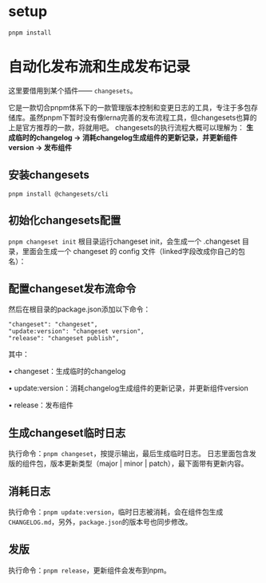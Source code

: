 # setup
`pnpm install`
# 自动化发布流和生成发布记录
这里要借用到某个插件——  `changesets`。

它是一款切合pnpm体系下的一款管理版本控制和变更日志的工具，专注于多包存储库。虽然pnpm下暂时没有像lerna完善的发布流程工具，但changesets也算的上是官方推荐的一款，将就用吧。
changesets的执行流程大概可以理解为：
**生成临时的changelog → 消耗changelog生成组件的更新记录，并更新组件version → 发布组件**
## 安装changesets
`pnpm install @changesets/cli`
## 初始化changesets配置
`pnpm changeset init`
根目录运行changeset init，会生成一个 .changeset 目录，里面会生成一个 changeset 的 config 文件（linked字段改成你自己的包名）：
## 配置changeset发布流命令
然后在根目录的package.json添加以下命令：
```
"changeset": "changeset",
"update:version": "changeset version",
"release": "changeset publish",
```
其中：

• changeset：生成临时的changelog

• update:version：消耗changelog生成组件的更新记录，并更新组件version

• release：发布组件
## 生成changeset临时日志
执行命令：`pnpm changeset`，按提示输出，最后生成临时日志。
日志里面包含发版的组件包，版本更新类型（major | minor | patch），最下面带有更新内容。
## 消耗日志
执行命令：`pnpm update:version`，临时日志被消耗，会在组件包生成`CHANGELOG.md`，另外，`package.json`的版本号也同步修改。
## 发版
执行命令：`pnpm release`，更新组件会发布到npm。
